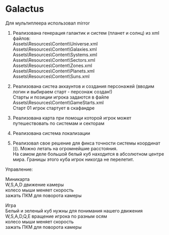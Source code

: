 # Galactus
Для мультиплеера использовал mirror
1) Реализована генерация галактик и систем (планет и солнц) из xml файлов:<br>
Assets\Resources\Content\Universe.xml<br>
Assets\Resources\Content\Galaxies.xml<br>
Assets\Resources\Content\Systems.xml<br>
Assets\Resources\Content\Sectors.xml<br>
Assets\Resources\Content\Zones.xml<br>
Assets\Resources\Content\Planets.xml<br>
Assets\Resources\Content\Suns.xml<br>

3) Реализована систеа аккаунтов и создания персонажей (вводим логин и выбираем старт - персонаж создан!)<br>Старты и позиции игрока задаются в файле Assets\Resources\Content\GameStarts.xml<br>Старт 01 игрок стартует в скафандре
4) Реализована карта при помощи которой игрок может путешествовать по системам и секторам
5) Реализована система локализации
6) Реализовал свое решение для фикса точности системы координат ))). Можно летать на огромнейшие расстояния.<br>На самом деле большой белый куб находится в абсолютном центре мира. Границы этого куба игрок никогда не перелетит.

Управление:

Миникарта<br>
W,S,A,D движение камеры<br>
колесо мыши меняет скорость<br>
зажать ПКМ для поворота камеры<br>

Игра
<br>Белый и зеленый куб нужны для понимания нашего движения<br>
W,S,A,D,Q,E вращение игрока по разным осям<br>
колесо мыши меняет скорость<br>
зажать ПКМ для поворота камеры<br>
